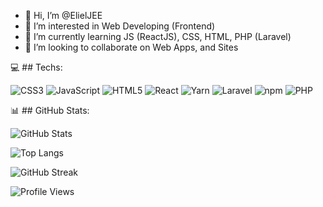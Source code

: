 - 👋 Hi, I’m @ElielJEE
- 👀 I’m interested in Web Developing (Frontend)
- 🌱 I’m currently learning JS (ReactJS), CSS, HTML, PHP (Laravel)
- 💞️ I’m looking to collaborate on Web Apps, and Sites

<!---
ElielJEE/ElielJEE is a ✨ special ✨ repository because its `README.md` (this file) appears on your GitHub profile.
You can click the Preview link to take a look at your changes.
--->

💻 ## Techs:

![CSS3](https://img.shields.io/badge/-CSS3-1572B6?style=flat-square&logo=css3&logoColor=white)
![JavaScript](https://img.shields.io/badge/-JavaScript-F7DF1E?style=flat-square&logo=javascript&logoColor=black)
![HTML5](https://img.shields.io/badge/-HTML5-E34F26?style=flat-square&logo=html5&logoColor=white)
![React](https://img.shields.io/badge/-React-61DAFB?style=flat-square&logo=react&logoColor=black)
![Yarn](https://img.shields.io/badge/-Yarn-2C8EBB?style=flat-square&logo=yarn&logoColor=white)
![Laravel](https://img.shields.io/badge/Laravel-FF2D20?style=flat-square&logo=laravel&logoColor=white)
![npm](https://img.shields.io/badge/-npm-CB3837?style=flat-square&logo=npm&logoColor=white)
![PHP](https://img.shields.io/badge/PHP-777BB4?style=flat-square&logo=php&logoColor=white)

📊 ## GitHub Stats:

![GitHub Stats](https://github-readme-stats.vercel.app/api?username=ElielJEE&show_icons=true&theme=dark)

![Top Langs](https://github-readme-stats.vercel.app/api/top-langs/?username=ElielJEE&layout=compact&theme=dark)

![GitHub Streak](https://github-readme-streak-stats.herokuapp.com/?user=ElielJEE&theme=dark)

![Profile Views](https://komarev.com/ghpvc/?username=ElielJEE&color=blue&style=flat-square)
